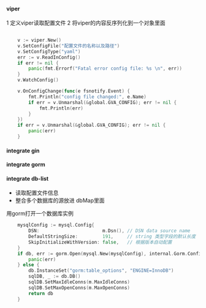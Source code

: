 
#### viper
1 定义viper读取配置文件
2 将viper的内容反序列化到一个对象里面
```go
    
    v := viper.New()
	v.SetConfigFile("配置文件的名称以及路径")
	v.SetConfigType("yaml")
	err := v.ReadInConfig()
	if err != nil {
		panic(fmt.Errorf("Fatal error config file: %s \n", err))
	}
	v.WatchConfig()

	v.OnConfigChange(func(e fsnotify.Event) {
		fmt.Println("config file changed:", e.Name)
		if err = v.Unmarshal(&global.GVA_CONFIG); err != nil {
			fmt.Println(err)
		}
	})
	if err = v.Unmarshal(&global.GVA_CONFIG); err != nil {
		panic(err)
	}
```



#### integrate gin



#### integrate gorm



#### integrate db-list
- 读取配置文件信息
- 整合多个数据库的源放进 dbMap里面

用gorm打开一个数据库实例
```go
	mysqlConfig := mysql.Config{
		DSN:                       m.Dsn(), // DSN data source name
		DefaultStringSize:         191,     // string 类型字段的默认长度
		SkipInitializeWithVersion: false,   // 根据版本自动配置
	}
	if db, err := gorm.Open(mysql.New(mysqlConfig), internal.Gorm.Config(m.Prefix, m.Singular)); err != nil {
		panic(err)
	} else {
		db.InstanceSet("gorm:table_options", "ENGINE=InnoDB")
		sqlDB, _ := db.DB()
		sqlDB.SetMaxIdleConns(m.MaxIdleConns)
		sqlDB.SetMaxOpenConns(m.MaxOpenConns)
		return db
	}
```



